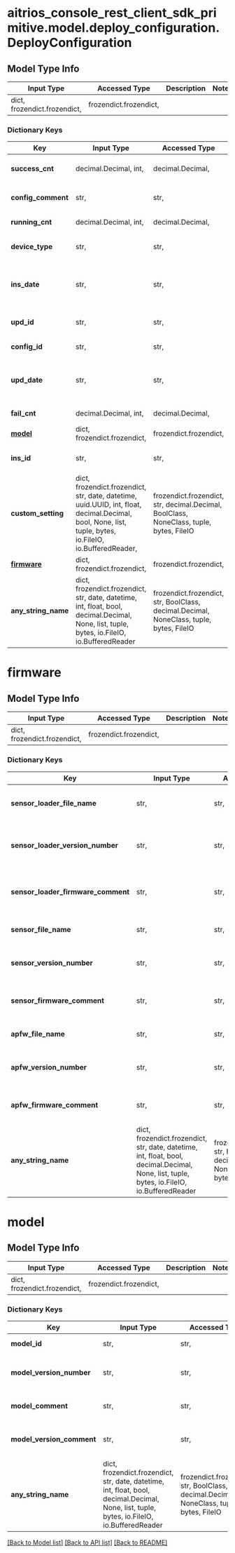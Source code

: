 # aitrios_console_rest_client_sdk_primitive.model.deploy_configuration.DeployConfiguration

## Model Type Info
Input Type | Accessed Type | Description | Notes
------------ | ------------- | ------------- | -------------
dict, frozendict.frozendict,  | frozendict.frozendict,  |  | 

### Dictionary Keys
Key | Input Type | Accessed Type | Description | Notes
------------ | ------------- | ------------- | ------------- | -------------
**success_cnt** | decimal.Decimal, int,  | decimal.Decimal,  | Set the success cnt. | 
**config_comment** | str,  | str,  | Set the config comment. | 
**running_cnt** | decimal.Decimal, int,  | decimal.Decimal,  | Set the running cnt. | 
**device_type** | str,  | str,  | Set the device type. | 
**ins_date** | str,  | str,  | Set the date the deployment was created. | 
**upd_id** | str,  | str,  | Set the deployment updater. | 
**config_id** | str,  | str,  | Set the config ID. | 
**upd_date** | str,  | str,  | Set the date the deployment was updated. | 
**fail_cnt** | decimal.Decimal, int,  | decimal.Decimal,  | Set the fail cnt. | 
**[model](#model)** | dict, frozendict.frozendict,  | frozendict.frozendict,  |  | 
**ins_id** | str,  | str,  | Set the deployment author. | 
**custom_setting** | dict, frozendict.frozendict, str, date, datetime, uuid.UUID, int, float, decimal.Decimal, bool, None, list, tuple, bytes, io.FileIO, io.BufferedReader,  | frozendict.frozendict, str, decimal.Decimal, BoolClass, NoneClass, tuple, bytes, FileIO |  | 
**[firmware](#firmware)** | dict, frozendict.frozendict,  | frozendict.frozendict,  |  | 
**any_string_name** | dict, frozendict.frozendict, str, date, datetime, int, float, bool, decimal.Decimal, None, list, tuple, bytes, io.FileIO, io.BufferedReader | frozendict.frozendict, str, BoolClass, decimal.Decimal, NoneClass, tuple, bytes, FileIO | any string name can be used but the value must be the correct type | [optional]

# firmware

## Model Type Info
Input Type | Accessed Type | Description | Notes
------------ | ------------- | ------------- | -------------
dict, frozendict.frozendict,  | frozendict.frozendict,  |  | 

### Dictionary Keys
Key | Input Type | Accessed Type | Description | Notes
------------ | ------------- | ------------- | ------------- | -------------
**sensor_loader_file_name** | str,  | str,  | Set the sensor loader filename. | [optional] 
**sensor_loader_version_number** | str,  | str,  | Set the sensor loader version number. | [optional] 
**sensor_loader_firmware_comment** | str,  | str,  | Set the sensor loader firmware comment. | [optional] 
**sensor_file_name** | str,  | str,  | Set the sensor filename. | [optional] 
**sensor_version_number** | str,  | str,  | Set the sensor version number. | [optional] 
**sensor_firmware_comment** | str,  | str,  | Set the sensor firmware comment. | [optional] 
**apfw_file_name** | str,  | str,  | Set the apfw filename. | [optional] 
**apfw_version_number** | str,  | str,  | Set the apfw version number. | [optional] 
**apfw_firmware_comment** | str,  | str,  | Set the apfw firmware comment. | [optional] 
**any_string_name** | dict, frozendict.frozendict, str, date, datetime, int, float, bool, decimal.Decimal, None, list, tuple, bytes, io.FileIO, io.BufferedReader | frozendict.frozendict, str, BoolClass, decimal.Decimal, NoneClass, tuple, bytes, FileIO | any string name can be used but the value must be the correct type | [optional]

# model

## Model Type Info
Input Type | Accessed Type | Description | Notes
------------ | ------------- | ------------- | -------------
dict, frozendict.frozendict,  | frozendict.frozendict,  |  | 

### Dictionary Keys
Key | Input Type | Accessed Type | Description | Notes
------------ | ------------- | ------------- | ------------- | -------------
**model_id** | str,  | str,  | Set the model ID. | [optional] 
**model_version_number** | str,  | str,  | Set the model version number. | [optional] 
**model_comment** | str,  | str,  | Set the model comment. | [optional] 
**model_version_comment** | str,  | str,  | Set the model version comment. | [optional] 
**any_string_name** | dict, frozendict.frozendict, str, date, datetime, int, float, bool, decimal.Decimal, None, list, tuple, bytes, io.FileIO, io.BufferedReader | frozendict.frozendict, str, BoolClass, decimal.Decimal, NoneClass, tuple, bytes, FileIO | any string name can be used but the value must be the correct type | [optional]

[[Back to Model list]](../../README.md#documentation-for-models) [[Back to API list]](../../README.md#documentation-for-api-endpoints) [[Back to README]](../../README.md)

